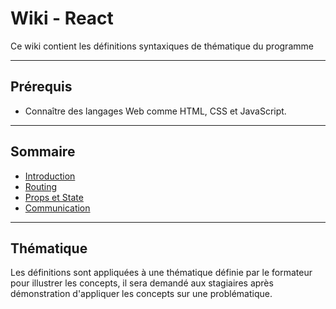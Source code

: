 # Wiki - React

Ce wiki contient les définitions syntaxiques de thématique du programme

___

## Prérequis

* Connaître des langages Web comme HTML, CSS et JavaScript.

___

## Sommaire

* [Introduction](https://github.com/seeren-training/React/wiki/01)
* [Routing](https://github.com/seeren-training/React/wiki/02)
* [Props et State](https://github.com/seeren-training/React/wiki/03)
* [Communication](https://github.com/seeren-training/React/wiki/04)

___

## Thématique

Les définitions sont appliquées à une thématique définie par le formateur pour illustrer les concepts, il sera demandé aux stagiaires après démonstration d'appliquer les concepts sur une problématique.
